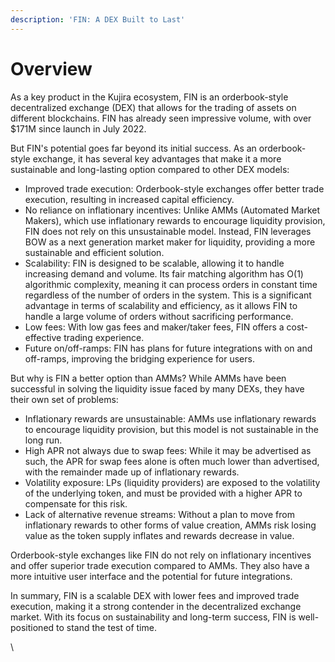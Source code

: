 ```yaml
---
description: 'FIN: A DEX Built to Last'
---
```


# Overview

As a key product in the Kujira ecosystem, FIN is an orderbook-style decentralized exchange (DEX) that allows for the trading of assets on different blockchains. FIN has already seen impressive volume, with over $171M since launch in July 2022.

But FIN's potential goes far beyond its initial success. As an orderbook-style exchange, it has several key advantages that make it a more sustainable and long-lasting option compared to other DEX models:

* Improved trade execution: Orderbook-style exchanges offer better trade execution, resulting in increased capital efficiency.
* No reliance on inflationary incentives: Unlike AMMs (Automated Market Makers), which use inflationary rewards to encourage liquidity provision, FIN does not rely on this unsustainable model. Instead, FIN leverages BOW as a next generation market maker for liquidity, providing a more sustainable and efficient solution.
* Scalability: FIN is designed to be scalable, allowing it to handle increasing demand and volume. Its fair matching algorithm has O(1) algorithmic complexity, meaning it can process orders in constant time regardless of the number of orders in the system. This is a significant advantage in terms of scalability and efficiency, as it allows FIN to handle a large volume of orders without sacrificing performance.
* Low fees: With low gas fees and maker/taker fees, FIN offers a cost-effective trading experience.
* Future on/off-ramps: FIN has plans for future integrations with on and off-ramps, improving the bridging experience for users.

But why is FIN a better option than AMMs? While AMMs have been successful in solving the liquidity issue faced by many DEXs, they have their own set of problems:

* Inflationary rewards are unsustainable: AMMs use inflationary rewards to encourage liquidity provision, but this model is not sustainable in the long run.
* High APR not always due to swap fees: While it may be advertised as such, the APR for swap fees alone is often much lower than advertised, with the remainder made up of inflationary rewards.
* Volatility exposure: LPs (liquidity providers) are exposed to the volatility of the underlying token, and must be provided with a higher APR to compensate for this risk.
* Lack of alternative revenue streams: Without a plan to move from inflationary rewards to other forms of value creation, AMMs risk losing value as the token supply inflates and rewards decrease in value.

Orderbook-style exchanges like FIN do not rely on inflationary incentives and offer superior trade execution compared to AMMs. They also have a more intuitive user interface and the potential for future integrations.

In summary, FIN is a scalable DEX with lower fees and improved trade execution, making it a strong contender in the decentralized exchange market. With its focus on sustainability and long-term success, FIN is well-positioned to stand the test of time.

\
